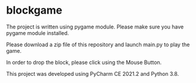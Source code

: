 # blockgame

The project is written using pygame module. Please make sure you have pygame module installed.

Please download a zip file of this repository and launch main.py to play the game.

In order to drop the block, please click using the Mouse Button.

This project was developed using PyCharm CE 2021.2 and Python 3.8.
